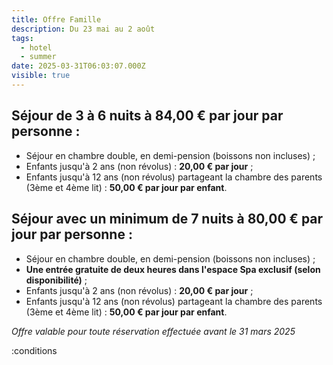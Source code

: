```yaml
---
title: Offre Famille
description: Du 23 mai au 2 août
tags:
  - hotel
  - summer
date: 2025-03-31T06:03:07.000Z
visible: true
---
```


## Séjour de **3 à 6 nuits** à **84,00 € par jour par personne** :
- Séjour en chambre double, en demi-pension (boissons non incluses) ;  
- Enfants jusqu'à 2 ans (non révolus) : **20,00 € par jour** ;  
- Enfants jusqu'à 12 ans (non révolus) partageant la chambre des parents (3ème et 4ème lit) : **50,00 € par jour par enfant**.  

## Séjour avec un minimum de **7 nuits** à **80,00 € par jour par personne** :
- Séjour en chambre double, en demi-pension (boissons non incluses) ;  
- **Une entrée gratuite de deux heures dans l'espace Spa exclusif (selon disponibilité)** ;  
- Enfants jusqu'à 2 ans (non révolus) : **20,00 € par jour** ;  
- Enfants jusqu'à 12 ans (non révolus) partageant la chambre des parents (3ème et 4ème lit) : **50,00 € par jour par enfant**.  

*Offre valable pour toute réservation effectuée avant le 31 mars 2025*

:conditions
